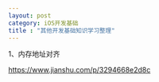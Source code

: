 ```yaml
---
layout: post
category: iOS开发基础
title : "其他开发基础知识学习整理"
---
```




1、内存地址对齐

https://www.jianshu.com/p/3294668e2d8c
